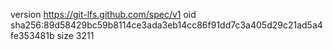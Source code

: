 version https://git-lfs.github.com/spec/v1
oid sha256:89d58429bc59b8114ce3ada3eb14cc86f91dd7c3a405d29c21ad5a4fe353481b
size 3211
